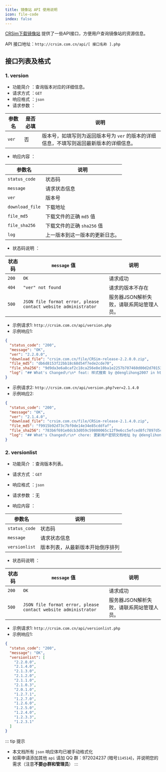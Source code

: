```yaml
---
title: 镜像站 API 使用说明
icon: file-code
index: false
---
```


[CRSim下载镜像站](http://crsim.com.cn) 提供了一些API接口，方便用户查询镜像站的资源信息。

API 接口地址：`http://crsim.com.cn/api/[ 接口名称 ].php`

## 接口列表及格式

### 1. version

- 功能简介 ：查询版本对应的详细信息。
- 请求方式 ：`GET`
- 响应格式 ：`json`
- 请求参数 ：

| 参数名 | 是否必填 | 说明 |
| --- | --- | --- |
|`ver`| 否 | 版本号，如填写则为返回版本号为 `ver` 的版本的详细信息，不填写则返回最新版本的详细信息。 |

- 响应内容 ：

| 参数名 | 说明 |
| --- | --- |
|`status_code`| 状态码 |
|`message`| 请求状态信息 |
|`ver`| 版本号 |
|`download_file`| 下载地址 |
|`file_md5`| 下载文件的正确 `md5` 值 |
|`file_sha256`| 下载文件的正确 `sha256` 值 |
|`log`| 上一版本到这一版本的更新日志。 |

- 状态码说明 ：

| 状态码 | `message` 值 | 说明 |
| --- | --- | --- |
|`200`| `OK` | 请求成功 |
|`404`| `"ver" not found` | 请求的版本不存在 |
|`500`| `JSON file format error, please contact website administrator` | 服务器JSON解析失败，请联系网站管理人员。 |

- 示例请求1: `http://crsim.com.cn/api/version.php`
- 示例响应1:
```json
{
  "status_code": "200",
  "message": "OK",
  "ver": "2.2.0.0",
  "download_file": "crsim.com.cn/file/CRSim-release-2.2.0.0.zip",
  "file_md5": "db6d8153f22bb18c68d54f7ede2cde70",
  "file_sha256": "9d9da3e6a8caf2c18ca256e8e10ba1e2257b707460d00d2d70153c844cd339e6",
  "log": "## What's Changed\r\n* feat: 样式搜索 by @denglihong2007 in https://github.com/denglihong2007/CRSim/pull/98\r\n* fix: 筛选后无法复原 by @wxl0430 in https://github.com/denglihong2007/CRSim/pull/99\r\n* chore: 优化项目文件结构 by @denglihong2007 in https://github.com/denglihong2007/CRSim/pull/100\r\n* feat: 添加12306模拟认证失败提示 by @denglihong2007 in https://github.com/denglihong2007/CRSim/pull/101\r\n* feat: 添加列车已到达状态 by @denglihong2007 in https://github.com/denglihong2007/CRSim/pull/102\r\n* feat: 添加淄博站廊桥看板 by @wxl0430 in https://github.com/denglihong2007/CRSim/pull/105\r\n* feat: 添加大庆东站廊桥屏和北京站地道屏 by @wxl0430 in https://github.com/denglihong2007/CRSim/pull/107\r\n* chore: 优化项目结构 by @denglihong2007 in https://github.com/denglihong2007/CRSim/pull/109\r\n* chore: 更正淄博廊桥样式错别字 by @wxl0430 in https://github.com/denglihong2007/CRSim/pull/110\r\n* feat: 添加作者搜索功能 by @wxl0430 in https://github.com/denglihong2007/CRSim/pull/112\r\n* chore: 更正淄博检票口状态栏文字 by @wxl0430 in https://github.com/denglihong2007/CRSim/pull/114\r\n* feat: 添加大庆东站站台屏和哈尔滨西站站台屏 by @wxl0430 in https://github.com/denglihong2007/CRSim/pull/117\r\n* fix: 统一预览图片为4:3 by @denglihong2007 in https://github.com/denglihong2007/CRSim/pull/118\r\n* fix: 广元站主要看板无法启动 by @denglihong2007 in https://github.com/denglihong2007/CRSim/pull/120\r\n* 2.2.0 by @denglihong2007 in https://github.com/denglihong2007/CRSim/pull/129\r\n\r\n\r\n**Full Changelog**: https://github.com/denglihong2007/CRSim/compare/v2.1.4.0...v2.2.0.0"
}
```
- 示例请求2: `http://crsim.com.cn/api/version.php?ver=2.1.4.0`
- 示例响应2:
```json
{
  "status_code": "200",
  "message": "OK",
  "ver": "2.1.4.0",
  "download_file": "crsim.com.cn/file/CRSim-release-2.1.4.0.zip",
  "file_md5": "f9915b92d73c7bf0de14e34e85cddfaf",
  "file_sha256": "783b6f691e0dcb3d059c59800065c12f9e6cc5efced8fc7897d5c5a0530ee133",
  "log": "## What's Changed\r\n* chore: 更新用户密钥文档地址 by @denglihong2007 in https://github.com/denglihong2007/CRSim/pull/79\r\n* chore: 更正哈尔滨样式错别字 by @denglihong2007 in https://github.com/denglihong2007/CRSim/pull/84\r\n* feat: 更加详细的错误提示 by @denglihong2007 in https://github.com/denglihong2007/CRSim/pull/85\r\n* feat: 新增绵阳站站台看板 by @denglihong2007 in https://github.com/denglihong2007/CRSim/pull/87\r\n* fix: 绵阳站站台看板宽度问题 by @denglihong2007 in https://github.com/denglihong2007/CRSim/pull/91\r\n* feat: 添加淄博站站台看板 by @wxl0430 in https://github.com/denglihong2007/CRSim/pull/92\r\n* fix: 站台车厢位置提示文本错误 by @denglihong2007 in https://github.com/denglihong2007/CRSim/pull/94\r\n* feat: 添加福州南站检票口看板 by @denglihong2007 in https://github.com/denglihong2007/CRSim/pull/95\r\n* feat: 添加徐州地铁站台看板 by @denglihong2007 in https://github.com/denglihong2007/CRSim/pull/96\r\n* chore: 修正版本号 by @denglihong2007 in https://github.com/denglihong2007/CRSim/pull/97\r\n\r\n\r\n**Full Changelog**: https://github.com/denglihong2007/CRSim/compare/v2.1.3.0...v2.1.4.0"
}
```

### 2. versionlist

- 功能简介 ：查询版本列表。
- 请求方式 ：`GET`
- 响应格式 ：`json`
- 请求参数 ：无

- 响应内容 ：

| 参数名 | 说明 |
| --- | --- |
|`status_code`| 状态码 |
|`message`| 请求状态信息 |
|`versionlist`| 版本列表，从最新版本开始倒序排列 |

- 状态码说明 ：

| 状态码 | `message` 值 | 说明 |
| --- | --- | --- |
|`200`| `OK` | 请求成功 |
|`500`| `JSON file format error, please contact website administrator` | 服务器JSON解析失败，请联系网站管理人员。 |

- 示例请求1: `http://crsim.com.cn/api/versionlist.php`
- 示例响应1:
```json
{
  "status_code": "200",
  "message": "OK",
  "versionlist": [
    "2.2.0.0",
    "2.1.4.0",
    "2.1.3.0",
    "2.1.2.0",
    "2.1.1.0",
    "2.1.0.3",
    "2.0.1.0",
    "1.2.7.1",
    "1.2.7.0",
    "1.2.6.0",
    "1.2.5.0",
    "1.2.4.0",
    "1.2.3.3",
    "1.2.3.1"
  ]
}
```
::: tip 提示
- 本文档所有 `json` 响应体均已被手动格式化
- 如需申请添加其他 `api` 请加 QQ 群：972024237 (暗号`114514`)，并说明您的需求（注意**不要@群和管理员**）
:::